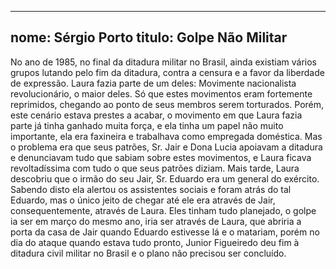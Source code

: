 
---

nome: Sérgio Porto
titulo: Golpe Não Militar
---

No ano de 1985, no final da ditadura militar no Brasil, ainda existiam vários grupos lutando pelo fim da ditadura, contra a censura e a favor da liberdade de expressão. Laura fazia parte de um deles: Movimente nacionalista revolucionário, o maior deles.
Só que estes movimentos eram fortemente reprimidos, chegando ao ponto de seus membros serem torturados. Porém, este cenário estava prestes a acabar, o movimento em que Laura fazia parte já tinha ganhado muita força, e ela tinha um papel não muito importante, ela era faxineira e trabalhava como empregada doméstica.
Mas o problema era que seus patrões, Sr. Jair e Dona Lucia apoiavam a ditadura e denunciavam tudo que sabiam sobre estes movimentos, e Laura ficava revoltadíssima com tudo o que seus patrões diziam. Mais tarde, Laura descobriu que o irmão do seu Jair, Sr. Eduardo era um general do exército.
Sabendo disto ela alertou os assistentes sociais e foram atrás do tal Eduardo, mas o único jeito de chegar até ele era através de Jair, consequentemente, através de Laura.
Eles tinham tudo planejado, o golpe ia ser em março do mesmo ano, iria ser através de Laura, que abriria a porta da casa de Jair quando Eduardo estivesse lá e o matariam, porém no dia do ataque quando estava tudo pronto, Junior Figueiredo deu fim à ditadura civil militar no Brasil e o plano não precisou ser concluído.
